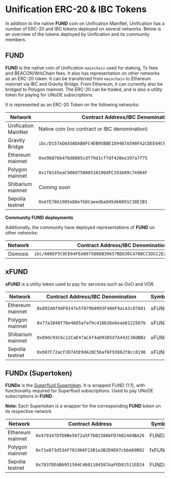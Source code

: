 # Unification ERC-20 & IBC Tokens

In addition to the native **FUND** coin on Unification MainNet, Unification has a number of ERC-20 and IBC tokens deployed 
on several networks. Below is an overview of the tokens deployed by Unification and its community members.

## FUND

**FUND** is the native coin of Unification `mainchain` used for staking, Tx fees and BEACON/WrkChain fees. It also has 
representation on other networks as an ERC-20 token. It can be transferred from `mainchain` to Ethereum mainnet via IBC 
and Gravity Bridge. From Ethereum, it can currently also be bridged to Polygon mainnet. The ERC-20 can be traded, and
is also a utility token for paying for UNoDE subscriptions.

It is represented as an ERC-20 Token on the following networks:

| Network             | Contract Address/IBC Denomination                                      | Symbol  |
|---------------------|------------------------------------------------------------------------|---------|
| Unification MainNet | Native coin (no contract or IBC denomination)                          | nund    |
| Gravity Bridge      | `ibc/D157AD8A50DAB0FC4EB95BBE1D9407A590FA2CDEE04C90A76C005089BF76E519` | nund    |
| Ethereum mainnet    | `0xe9b076b476d8865cdf79d1cf7df420ee397a7f75`                           | FUND    |
| Polygon mainnet     | `0x1f0145eaC900d75808510190dFC293A09c7A964F`                           | fxFUND  | 
| Shibarium mainnet   | Coming soon                                                            |         |
| Sepolia testnet     | `0xAfE70A1985ebDefbDCaeedba045d66091C38E1B1`                           | FUND    |

**Community FUND deployments**

Additionally, the community have deployed representations of **FUND** on other networks:

| Network | Contract Address/IBC Denomination                                          | Symbol  |
|---------|----------------------------------------------------------------------------|---------|
| Osmosis | `ibc/608EF5C0CE64FEA097500DB39657BDD36CA708CC5DCC2E250A024B6981DD36BC`     | nund    |

## xFUND

**xFUND** is a utility token used to pay for services such as OoO and VOR.

| Network           | Contract Address/IBC Denomination             | Symbol  |
|-------------------|-----------------------------------------------|---------|
| Ethereum mainnet  | `0x892A6f9dF0147e5f079b0993F486F9acA3c87881`  | xFUND   |
| Polygon mainnet   | `0x77a3840f78e4685afaf9c416b36e6eae6122567b`  | xFUND   |
| Shibarium mainnet | `0x89dc93C6c12CaE47aCAf4aD9305d7A442C30dBB2`  | xFUND   |
| Sepolia testnet   | `0xb07C72acF3D7A5E9dA28C56af6F93862f8cc8196`  | xFUND   |

## FUNDx (Supertoken)

**FUNDx** is the [Superfluid Supertoken](https://docs.superfluid.finance/superfluid/protocol-overview/in-depth-overview/super-tokens).
It is wrapped FUND (1:1), with functionality required for Superfluid subscriptions. Used to pay UNoDE subscriptions
in **FUND**.

**Note:** Each Supertoken is a wrapper for the corresponding **FUND** token on its respective network

| Network           | Contract Address                             | Symbol  |
|-------------------|----------------------------------------------|---------|
| Ethereum mainnet  | `0x479347DfD0Be56f2a5F7bB1506bFD7AB24d4BA26` | FUNDx   |
| Polygon mainnet   | `0xf1e073d53AF781966F23B1a3B2D9E67cbbA69B92` | fxFUNDx |
| Sepolia testnet   | `0x783fDEAB6951504C4601184587AaFED01511ED24` | FUNDx   |
